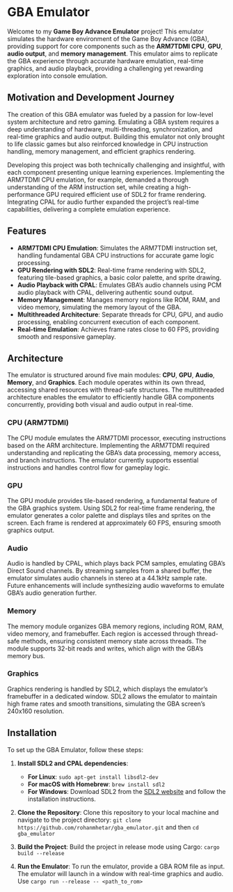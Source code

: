 # GBA Emulator

Welcome to my **Game Boy Advance Emulator** project! This emulator simulates the hardware environment of the Game Boy Advance (GBA), providing support for core components such as the **ARM7TDMI CPU**, **GPU**, **audio output**, and **memory management**. This emulator aims to replicate the GBA experience through accurate hardware emulation, real-time graphics, and audio playback, providing a challenging yet rewarding exploration into console emulation.

## Motivation and Development Journey

The creation of this GBA emulator was fueled by a passion for low-level system architecture and retro gaming. Emulating a GBA system requires a deep understanding of hardware, multi-threading, synchronization, and real-time graphics and audio output. Building this emulator not only brought to life classic games but also reinforced knowledge in CPU instruction handling, memory management, and efficient graphics rendering.

Developing this project was both technically challenging and insightful, with each component presenting unique learning experiences. Implementing the ARM7TDMI CPU emulation, for example, demanded a thorough understanding of the ARM instruction set, while creating a high-performance GPU required efficient use of SDL2 for frame rendering. Integrating CPAL for audio further expanded the project’s real-time capabilities, delivering a complete emulation experience.

## Features

- **ARM7TDMI CPU Emulation**: Simulates the ARM7TDMI instruction set, handling fundamental GBA CPU instructions for accurate game logic processing.
- **GPU Rendering with SDL2**: Real-time frame rendering with SDL2, featuring tile-based graphics, a basic color palette, and sprite drawing.
- **Audio Playback with CPAL**: Emulates GBA’s audio channels using PCM audio playback with CPAL, delivering authentic sound output.
- **Memory Management**: Manages memory regions like ROM, RAM, and video memory, simulating the memory layout of the GBA.
- **Multithreaded Architecture**: Separate threads for CPU, GPU, and audio processing, enabling concurrent execution of each component.
- **Real-time Emulation**: Achieves frame rates close to 60 FPS, providing smooth and responsive gameplay.

## Architecture

The emulator is structured around five main modules: **CPU**, **GPU**, **Audio**, **Memory**, and **Graphics**. Each module operates within its own thread, accessing shared resources with thread-safe structures. The multithreaded architecture enables the emulator to efficiently handle GBA components concurrently, providing both visual and audio output in real-time.

### CPU (ARM7TDMI)

The CPU module emulates the ARM7TDMI processor, executing instructions based on the ARM architecture. Implementing the ARM7TDMI required understanding and replicating the GBA’s data processing, memory access, and branch instructions. The emulator currently supports essential instructions and handles control flow for gameplay logic.

### GPU

The GPU module provides tile-based rendering, a fundamental feature of the GBA graphics system. Using SDL2 for real-time frame rendering, the emulator generates a color palette and displays tiles and sprites on the screen. Each frame is rendered at approximately 60 FPS, ensuring smooth graphics output.

### Audio

Audio is handled by CPAL, which plays back PCM samples, emulating GBA’s Direct Sound channels. By streaming samples from a shared buffer, the emulator simulates audio channels in stereo at a 44.1kHz sample rate. Future enhancements will include synthesizing audio waveforms to emulate GBA’s audio generation further.

### Memory

The memory module organizes GBA memory regions, including ROM, RAM, video memory, and framebuffer. Each region is accessed through thread-safe methods, ensuring consistent memory state across threads. The module supports 32-bit reads and writes, which align with the GBA’s memory bus.

### Graphics

Graphics rendering is handled by SDL2, which displays the emulator’s framebuffer in a dedicated window. SDL2 allows the emulator to maintain high frame rates and smooth transitions, simulating the GBA screen’s 240x160 resolution.

## Installation

To set up the GBA Emulator, follow these steps:

1. **Install SDL2 and CPAL dependencies**:

   - **For Linux**: `sudo apt-get install libsdl2-dev`
   - **For macOS with Homebrew**: `brew install sdl2`
   - **For Windows**: Download SDL2 from the [SDL2 website](https://www.libsdl.org/download-2.0.php) and follow the installation instructions.

2. **Clone the Repository**: Clone this repository to your local machine and navigate to the project directory: `git clone https://github.com/rohanmhetar/gba_emulator.git` and then `cd gba_emulator`

3. **Build the Project**: Build the project in release mode using Cargo: `cargo build --release`

4. **Run the Emulator**: To run the emulator, provide a GBA ROM file as input. The emulator will launch in a window with real-time graphics and audio. Use `cargo run --release -- <path_to_rom>`

